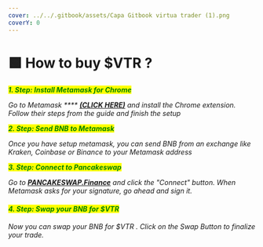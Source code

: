 ```yaml
---
cover: ../../.gitbook/assets/Capa Gitbook virtua trader (1).png
coverY: 0
---
```


# 🟩 How to buy $VTR ?

&#x20;_<mark style="color:green;"></mark> <mark style="color:green;"></mark><mark style="color:green;">**1. Step: Install Metamask for Chrome**</mark>_

_Go to Metamask \*\*\*\*_ [_**(CLICK HERE)**_](https://metamask.io/) _and install the Chrome extension. Follow their steps from the guide and finish the setup_

_<mark style="color:green;">**2. Step: Send BNB to Metamask**</mark>_

_Once you have setup metamask, you can send BNB from an exchange like Kraken, Coinbase or Binance to your Metamask address_

_<mark style="color:green;">**3. Step: Connect to Pancakeswap**</mark>_

_Go to_ [_**PANCAKESWAP.Finance**_](https://exchange.pancakeswap.finance/#/swap?outputCurrency=0xE4FAE3Faa8300810C835970b9187c268f55D998F) _and click the "Connect" button. When Metamask asks for your signature, go ahead and sign it._

#### _<mark style="color:green;">4. Step: Swap your BNB for $VTR</mark>_

_Now you can swap your BNB for $VTR  . Click on the Swap Button to finalize your trade._
